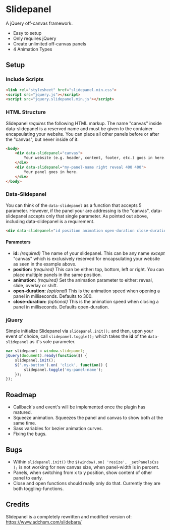 # Slidepanel

A jQuery off-canvas framework.

- Easy to setup
- Only requires jQuery
- Create unlimited off-canvas panels
- 4 Animation Types

## Setup

### Include Scripts

```HTML
<link rel="stylesheet" href="slidepanel.min.css">
<script src="jquery.js"></script>
<script src="jquery.slidepanel.min.js"></script>
```

### HTML Structure

Slidepanel *requires* the following HTML markup. The name "canvas" inside data-slidepanel is a reserved
name and must be given to the container encapsulating your website. You can place all other panels
before or after the "canvas", but never inside of it.

```HTML
<body>
    <div data-slidepanel="canvas">
        Your website (e.g. header, content, footer, etc.) goes in here.
    </div>
    <div data-slidepanel="my-panel-name right reveal 400 400">
        Your panel goes in here.
    </div>
</body>
```

### Data-Slidepanel

You can think of the `data-slidepanel` as a function that accepts 5 parameter. However, if the panel
your are addressing is the "canvas", data-slidepanel accepts only that single parameter. As pointed
out above, including data-slidepanel is a requirement.

```HTML
<div data-slidepanel="id position animation open-duration close-duration">
```

#### Parameters

- **id:** *(required)* The name of your slidepanel. This can be any name *except* "canvas" which is
  exclusively reserved for encapsulating your website as seen in the example above.
- **position:** *(required)* This can be either: top, bottom, left or right. You can place multiple
  panels in the same position.
- **animation:** *(required)* Set the animation parameter to either: reveal, slide, overlay or shift.
- **open-duration:** *(optional)* This is the animation speed when opening a panel in milliseconds.
  Defaults to 300.
- **close-duration:** *(optional)* This is the animation speed when closing a panel in milliseconds.
  Defaults open-duration.

### jQuery

Simple initialize Slidepanel via `slidepanel.init();` and then, upon your event of choice, call
`slidepanel.toggle();` which takes the **id** of the `data-slidepanel` as it's sole parameter.

```JavaScript
var slidepanel = window.slidepanel;
jQuery(document).ready(function($) {
    slidepanel.init();
    $('.my-button').on( 'click', function() {
        slidepanel.toggle('my-panel-name');
    });
});
```

## Roadmap

- Callback's and event's will be implemented once the plugin has matured.
- Squeeze animation. Squeezes the panel and canvas to show both at the same time.
- Sass variables for bezier animation curves.
- Fixing the bugs.

## Bugs

- Within `slidepanel.init()` the `$(window).on( 'resize', _setPanelsCss );` is not working for new
  canvas size, when panel-width is in percent.
- Panels, when switching from x to y position, show content of other panel to early.
- Close and open functions should really only do that. Currently they are both toggling-functions.

## Credits

Slidepanel is a completely rewritten and modified version of:
https://www.adchsm.com/slidebars/
